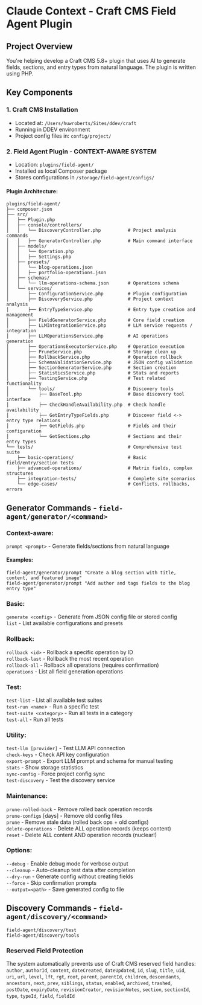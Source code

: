 # Claude Context - Craft CMS Field Agent Plugin

## Project Overview
You're helping develop a Craft CMS 5.8+ plugin that uses AI to generate fields, sections, and entry types from natural language. The plugin is written using PHP.

## Key Components

### 1. Craft CMS Installation
- Located at: `/Users/huwroberts/Sites/ddev/craft`
- Running in DDEV environment
- Project config files in: `config/project/`

### 2. Field Agent Plugin - CONTEXT-AWARE SYSTEM
- Location: `plugins/field-agent/`
- Installed as local Composer package
- Stores configurations in `/storage/field-agent/configs/`

#### Plugin Architecture:
```
plugins/field-agent/
├── composer.json
├── src/
│   ├── Plugin.php
│   ├── console/controllers/
│   │   └── DiscoveryController.php          # Project analysis commands
│   │   ├── GeneratorController.php          # Main command interface
│   ├── models/
│   │   └── Operation.php
│   │   ├── Settings.php
│   ├── presets/
│   │   └── blog-operations.json
│   │   ├── portfolio-operations.json
│   ├── schemas/
│   │   └── llm-operations-schema.json       # Operations schema
│   └── services/
│       ├── ConfigurationService.php         # Plugin configuration
│       ├── DiscoveryService.php             # Project context analysis
│       ├── EntryTypeService.php             # Entry type creation and management
│       ├── FieldGeneratorService.php        # Core field creation
│       ├── LLMIntegrationService.php        # LLM service requests / integration
│       ├── LLMOperationsService.php         # AI operations generation
│       ├── OperationsExecutorService.php    # Operation execution
│       ├── PruneService.php                 # Storage clean up
│       ├── RollbackService.php              # Operation rollback
│       ├── SchemaValidationService.php      # JSON config validation
│       ├── SectionGeneratorService.php      # Section creation
│       ├── StatisticsService.php            # Stats and reports
│       ├── TestingService.php               # Test related functionality
│       └── tools/                           # Discovery tools
│           ├── BaseTool.php                 # Base discovery tool interface
│           ├── CheckHandleAvailability.php  # Check handle availability
│           ├── GetEntryTypeFields.php       # Discover field <-> entry type relations
│           ├── GetFields.php                # Fields and their configuration
│           └── GetSections.php              # Sections and their entry types
└── tests/                                   # Comprehensive test suite
    ├── basic-operations/                    # Basic field/entry/section tests
    ├── advanced-operations/                 # Matrix fields, complex structures
    ├── integration-tests/                   # Complete site scenarios
    └── edge-cases/                          # Conflicts, rollbacks, errors
```

## Generator Commands - `field-agent/generator/<command>`

### Context-aware:
  `prompt <prompt>` - Generate fields/sections from natural language  

#### Examples:

`field-agent/generator/prompt "Create a blog section with title, content, and featured image"`  
`field-agent/generator/prompt "Add author and tags fields to the blog entry type"`

### Basic:

  `generate <config>` - Generate from JSON config file or stored config  
  `list` - List available configurations and presets

### Rollback:

`rollback <id>` - Rollback a specific operation by ID  
`rollback-last` - Rollback the most recent operation  
`rollback-all` - Rollback all operations (requires confirmation)  
`operations` - List all field generation operations

### Test:

`test-list` - List all available test suites  
`test-run <name`> - Run a specific test  
`test-suite <category>` - Run all tests in a category  
`test-all` - Run all tests

### Utility:

`test-llm [provider]` - Test LLM API connection  
`check-keys` - Check API key configuration  
`export-prompt` - Export LLM prompt and schema for manual testing  
`stats` - Show storage statistics  
`sync-config` - Force project config sync  
`test-discovery` - Test the discovery service

### Maintenance:

`prune-rolled-back` - Remove rolled back operation records  
`prune-configs` [days] - Remove old config files  
`prune` - Remove stale data (rolled back ops + old configs)  
`delete-operations` - Delete ALL operation records (keeps content)  
`reset` - Delete ALL content AND operation records (nuclear!)

### Options:

`--debug` - Enable debug mode for verbose output  
`--cleanup` - Auto-cleanup test data after completion  
`--dry-run` - Generate config without creating fields  
`--force` - Skip confirmation prompts  
`--output=<path>` - Save generated config to file

## Discovery Commands - `field-agent/discovery/<command>`

`field-agent/discovery/test`  
`field-agent/discovery/tools`

### Reserved Field Protection
The system automatically prevents use of Craft CMS reserved field handles:
`author`, `authorId`, `content`, `dateCreated`, `dateUpdated`, `id`, `slug`, `title`, `uid`, `uri`, `url`, `level`, `lft`, `rgt`, `root`, `parent`, `parentId`, `children`, `descendants`, `ancestors`, `next`, `prev`, `siblings`, `status`, `enabled`, `archived`, `trashed`, `postDate`, `expiryDate`, `revisionCreator`, `revisionNotes`, `section`, `sectionId`, `type`, `typeId`, `field`, `fieldId`

